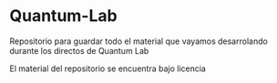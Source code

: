 # Quantum-Lab
Repositorio para guardar todo el material que vayamos desarrolando durante los directos de Quantum Lab

El material del repositorio se encuentra bajo licencia 
